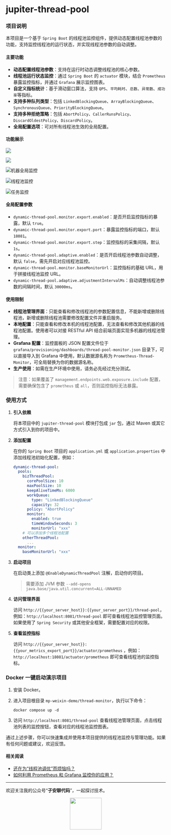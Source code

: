 # jupiter-thread-pool

### 项目说明

本项目是一个基于 `Spring Boot` 的线程池监控组件，提供动态配置线程池参数的功能，支持监控线程池的运行状态，并实现线程池参数的自动调整。

#### 主要功能

- **动态配置线程池参数**：支持在运行时动态调整线程池的核心参数。
- **线程池运行状态监控**：通过 `Spring Boot` 的 `actuator` 模块，结合 `Prometheus` 暴露监控指标，并通过 `Grafana` 展示监控图表。
- **自定义指标统计**：基于滑动窗口算法，支持 `QPS`、`平均耗时`、`总数`、`异常数`、`成功率`等指标。
- **支持多种队列类型**：包括 `LinkedBlockingQueue`、`ArrayBlockingQueue`、`SynchronousQueue`、`PriorityBlockingQueue`。
- **支持多种拒绝策略**：包括 `AbortPolicy`、`CallerRunsPolicy`、`DiscardOldestPolicy`、`DiscardPolicy`。
- **全局配置选项**：可对所有线程池生效的全局配置。

#### 功能展示
![](https://mp-img-1300842660.cos.ap-guangzhou.myqcloud.com/1725035752510-83b95327-bc6f-4437-a6fd-1b867603c6ed.png)

![](https://mp-img-1300842660.cos.ap-guangzhou.myqcloud.com/1725043065094-87f62eaf-69a7-4d77-a009-46c8b013c4a3.png)


![机器全局监控](https://mp-img-1300842660.cos.ap-guangzhou.myqcloud.com/1725041761800-7d340971-2475-4470-a935-fcb05f2b1c94.png)

![线程池监控](https://mp-img-1300842660.cos.ap-guangzhou.myqcloud.com/1725049340538-4c21325d-76f3-4994-817a-6983b09598ec.png)

![任务监控](https://mp-img-1300842660.cos.ap-guangzhou.myqcloud.com/1725049423826-dab5c911-9934-47a0-9b35-7cc9f0cb4d84.png)

#### 全局配置参数

- `dynamic-thread-pool.monitor.export.enabled`：是否开启监控指标的暴露，默认 `true`。
- `dynamic-thread-pool.monitor.export.port`：暴露监控指标的端口，默认 `18081`。
- `dynamic-thread-pool.monitor.export.step`：监控指标的采集间隔，默认 `1s`。
- `dynamic-thread-pool.adaptive.enabled`：是否开启线程池参数自动调整，默认 `false`，需先开启对应线程池监控。
- `dynamic-thread-pool.monitor.baseMonitorUrl`：监控指标的基础 URL，用于拼接线程池监控 URL。
- `dynamic-thread-pool.adaptive.adjustmentIntervalMs`：自动调整线程池参数的间隔时间，默认 `30000ms`。

#### 使用限制

- **线程池管理界面**：只能查看和修改线程池的参数配置信息，不能新增或删除线程池，新增或删除线程池需要修改配置文件并重启服务。
- **本地配置**：只能查看和修改本机的线程池配置，无法查看和修改其他机器的线程池配置。使用者可以对接 RESTful API
  结合前端页面实现多机器的线程池管理。
- **Grafana 配置**：监控面板的 JSON
  配置文件位于 `grafana/provisioning/dashboards/thread-pool-monitor.json` 目录下，可以直接导入到 Grafana
  中使用，默认数据源名称为 `Prometheus-Thread-Monitor`，可全局替换为你的数据源名称。
- **生产使用**：如需在生产环境中使用，请务必先经过充分测试。

> 注意：如果覆盖了 `management.endpoints.web.exposure.include` 配置，需要确保包含了 `prometheus` 或 `all`，否则监控指标无法暴露。

### 使用方式

1. **引入依赖**

   将本项目中的 `jupiter-thread-pool` 模块打包成 `jar` 包，通过 Maven 或其它方式引入到你的项目中。

2. **添加配置**

   在你的 `Spring Boot` 项目的 `application.yml` 或 `application.properties` 中添加线程池初始化配置，例如：

   ```yaml
   dynamic-thread-pool:
     pools:
       bizThreadPool:
         corePoolSize: 10
         maxPoolSize: 10
         keepAliveTimeMs: 6000
         workQueue:
           type: "LinkedBlockingQueue"
           capacity: 32
         policy: "AbortPolicy"
         monitor:
           enabled: true
           timeWindowSeconds: 3
           monitorUrl: "xxx"
       # 可以添加多个线程池配置
       otherThreadPool:
         ...
     monitor:
       baseMonitorUrl: "xxx"
   ```

3. **启动项目**

   在启动类上添加 `@EnableDynamicThreadPool` 注解，启动你的项目。
   > 需要添加 JVM 参数  `--add-opens java.base/java.util.concurrent=ALL-UNNAMED`

4. **访问管理界面**

   访问 `http://{{your_server_host}}:{{your_server_port}}/thread-pool`，例如：`http://localhost:8081/thread-pool`
   即可查看线程池监控管理页面。如果使用了 `Spring Security` 或其他安全框架，需要配置对应的权限。

5. **查看监控指标**

   访问 `http://{{your_server_host}}:{{your_metrics_export_port}}/actuator/prometheus`
   ，例如：`http://localhost:18081/actuator/prometheus` 即可查看线程池的监控指标。

### Docker 一键启动演示项目

1. 安装 Docker。
2. 进入项目根目录 `mp-weixin-demo/thread-monitor`，执行以下命令：

   ```shell
   docker compose up -d
   ```

3. 访问 `http://localhost:8081/thread-pool` 查看线程池管理页面，点击线程池列表的监控按钮，查看对应的线程池监控图表。

通过上述步骤，你可以快速集成并使用本项目提供的线程池监控与管理功能。如果有任何问题或建议，欢迎反馈。

#### 相关阅读

- [还在为“线程池调优”而烦恼吗？](https://mp.weixin.qq.com/s/tqH9ywEZfsBPZChUUAmODg)
- [如何利用 Prometheus 和 Grafana 监控你的应用？](https://mp.weixin.qq.com/s/Icccgmv8MGM6Kl4duENedg)

---

欢迎关注我的公众号“**子安聊代码**”，一起探讨技术。 
<div style="text-align: center;">
    <img src="https://mp-img-1300842660.cos.ap-guangzhou.myqcloud.com/1724139391246-0dfa7dad-5977-44c1-90ca-55539184d575.jpg" style="width: 100px;" alt="">
</div>